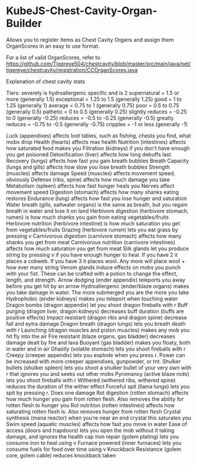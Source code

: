 # KubeJS-Chest-Cavity-Organ-Builder
Allows you to register items as Chest Cavity Organs and assign them OrganScores in an easy to use format.

For a list of valid OrganScores, refer to https://github.com/Tigereye504/chestcavity/blob/master/src/main/java/net/tigereye/chestcavity/registration/CCOrganScores.java


Explanation of chest cavity stats

Tiers:
severely            is hydroallergenic specific and is 2
supernatural        = 1.5 or more   (generally 1.5)
exceptional         = 1.25 to 1.5   (generally 1.25)
good                = 1 to 1.25     (generally 1)
average             = 0.75 to 1     (generally 0.75)
poor                = 0.5 to 0.75   (generally 0.5)
pathetic            = 0 to 0.5      (generally 0.25)
slightly reduces    = -0.25 to 0    (generally -0.25)
reduces             = -0.5 to -0.25 (generally -0.5)
greatly reduces     = -0.75 to -0.5 (generally -0.75)
cripples            = -1 or less    (generally -1) 

Luck (appendixes)                                       affects loot tables, such as fishing, chests you find, what mobs drop
Health (hearts)                                         affects max health
Nutrition (intestines)                                  affects how saturated food makes you
Filtration (kidneys)                                    if you don’t have enough you get poisoned
Detoxification (liver)                                  affects how long debuffs last
Recovery (lungs)                                        affects how fast you gain breath bubbles
Breath Capacity (lungs and gills)                       affects how slow you lose breath bubbles
Strength (muscles)                                      affects damage
Speed (muscles)                                         affects movement speed, obviously
Defense (ribs, spine)                                   affects how much damage you take
Metabolism (spleen)                                     affects how fast hunger heals you
Nerves                                                  affect movement speed
Digestion (stomach)                                     affects how many shanks eating restores
Endurance (lung)                                        affects how fast you lose hunger and saturation
Water breath (gills, saltwater organs)                  is the same as breath, but you regain breath in water and lose it on land
Herbivore digestion (herbivore stomach, rumen)          is how much shanks you gain from eating vegetables/fruits
Herbivore nutrition (herbivore intestine)               is how much saturation you get from vegetables/fruits
Grazing (herbivore rumen)                               lets you eat grass by pressing v
Carnivorous digestion (carnivore stomach)               affects how many shanks you get from meat
Carnivorous nutrition (carnivore intestines)            affects how much saturation you get from meat
Silk glands                                             let you produce string by pressing v if you have enough hunger to heal. If you have 2 it places a cobweb. If you have 3 it places wool. Any more will place wool + how ever many string
Venom glands                                            induce effects on mobs you punch with your fist. These can be crafted with a potion to change the effect, length, and strength.
Arrow dodging (ender appendix)                          teleports you away before you get hit by an arrow
Hydroallergenic (ender/blaze organs)                    makes you take damage in water. The more submerged you are the more you take 
Hydrophobic (ender kidneys) makes you teleport when touching water
Dragon bombs (dragon appendix)                          let you shoot dragon fireballs with r
Buff purging (dragon liver, dragon kidneys)             decreases buff duration (buffs are positive effects)
Impact resistant (dragon ribs and dragon spine)         decrease fall and eytra damage
Dragon breath (dragon lungs)                            lets you breath death with r
Launching (dragon muscles and piston muscles)           makes any mob you hit fly into the air
Fire resistant (blaze organs, gas bladder)              decreases damage dealt by fire and lava
Buoyant (gas bladder)                                   makes you floaty, both in water and in air
Ghastly (volatile stomach)                              lets you shoot fireballs with r
Creepy (creeper appendix)                               lets you explode when you press r. Power can be increased with more creeper appendixes, gunpowder, or tnt.
Shulker bullets (shulker spleen)                        lets you shoot a shulker bullet of your very own with r that ignores you and seeks out other mobs
Pyromancy (active blaze rods)                           lets you shoot fireballs with r
Withered (withered ribs, withered spine)                reduces the duration of the wither effect
Forceful spit (llama lungs)                             lets you spit by pressing r. Does one damage
Rot digestion (rotten stomach)                          affects how much hunger you gain from rotten flesh. Also removes the ability for rotten flesh to hunger you
Rot nutrition (rotten intestines)                       affects how saturating rotten flesh is. Also removes hunger from rotten flesh
Crystal synthesis (mana reactor)                        when you’re near an end crystal this saturates you
Swim speed (aquatic muscles)                            affects how fast you move in water
Ease of access (doors and trapdoors)                    lets you open the mob without it taking damage, and ignores the health cap
Iron repair (golem plating)                             lets you consume iron to heal using v
Furnace powered (inner furnaces)                        lets you consume fuels for food over time using v
Knockback Resistance (golem core, golem cable)          reduces knockback taken